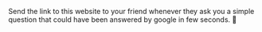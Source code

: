 Send the link to this website to your friend whenever they ask you a simple question that could have been answered by google in few seconds. 🙂
